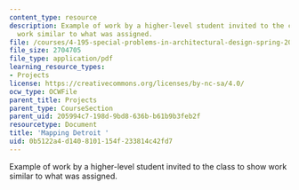 ```yaml
---
content_type: resource
description: Example of work by a higher-level student invited to the class to show
  work similar to what was assigned.
file: /courses/4-195-special-problems-in-architectural-design-spring-2005/0b5122a4d1408101154f233814c42fd7_1law.pdf
file_size: 2704705
file_type: application/pdf
learning_resource_types:
- Projects
license: https://creativecommons.org/licenses/by-nc-sa/4.0/
ocw_type: OCWFile
parent_title: Projects
parent_type: CourseSection
parent_uid: 205994c7-198d-9bd8-636b-b61b9b3feb2f
resourcetype: Document
title: 'Mapping Detroit '
uid: 0b5122a4-d140-8101-154f-233814c42fd7
---
```

Example of work by a higher-level student invited to the class to show work similar to what was assigned.